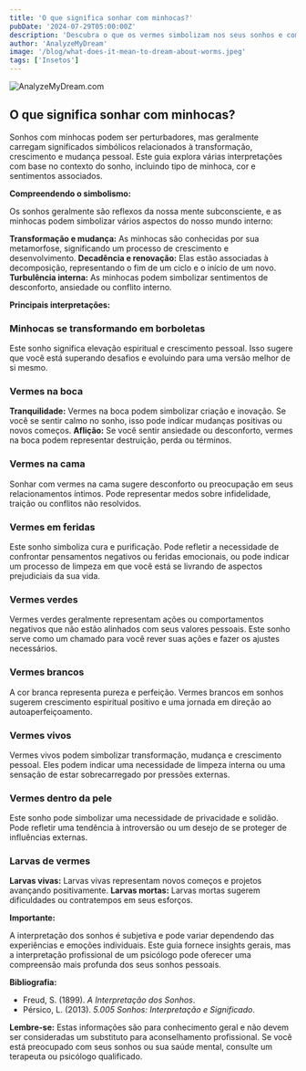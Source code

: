 ```yaml
---
title: 'O que significa sonhar com minhocas?'
pubDate: '2024-07-29T05:00:00Z'
description: 'Descubra o que os vermes simbolizam nos seus sonhos e como interpretar seu significado com base no contexto e nos detalhes do sonho.'
author: 'AnalyzeMyDream'
image: '/blog/what-does-it-mean-to-dream-about-worms.jpeg'
tags: ['Insetos']
---
```


![AnalyzeMyDream.com](/blog/what-does-it-mean-to-dream-about-worms.jpeg)

## O que significa sonhar com minhocas?

Sonhos com minhocas podem ser perturbadores, mas geralmente carregam significados simbólicos relacionados à transformação, crescimento e mudança pessoal. Este guia explora várias interpretações com base no contexto do sonho, incluindo tipo de minhoca, cor e sentimentos associados. 

**Compreendendo o simbolismo:**

Os sonhos geralmente são reflexos da nossa mente subconsciente, e as minhocas podem simbolizar vários aspectos do nosso mundo interno:

**Transformação e mudança:** As minhocas são conhecidas por sua metamorfose, significando um processo de crescimento e desenvolvimento. 
**Decadência e renovação:** Elas estão associadas à decomposição, representando o fim de um ciclo e o início de um novo.
**Turbulência interna:** As minhocas podem simbolizar sentimentos de desconforto, ansiedade ou conflito interno.

**Principais interpretações:**

### Minhocas se transformando em borboletas

Este sonho significa elevação espiritual e crescimento pessoal. Isso sugere que você está superando desafios e evoluindo para uma versão melhor de si mesmo.

### Vermes na boca

**Tranquilidade:** Vermes na boca podem simbolizar criação e inovação. Se você se sentir calmo no sonho, isso pode indicar mudanças positivas ou novos começos. 
**Aflição:** Se você sentir ansiedade ou desconforto, vermes na boca podem representar destruição, perda ou términos.

### Vermes na cama

Sonhar com vermes na cama sugere desconforto ou preocupação em seus relacionamentos íntimos. Pode representar medos sobre infidelidade, traição ou conflitos não resolvidos.

### Vermes em feridas

Este sonho simboliza cura e purificação. Pode refletir a necessidade de confrontar pensamentos negativos ou feridas emocionais, ou pode indicar um processo de limpeza em que você está se livrando de aspectos prejudiciais da sua vida.

### Vermes verdes

Vermes verdes geralmente representam ações ou comportamentos negativos que não estão alinhados com seus valores pessoais. Este sonho serve como um chamado para você rever suas ações e fazer os ajustes necessários.

### Vermes brancos

A cor branca representa pureza e perfeição. Vermes brancos em sonhos sugerem crescimento espiritual positivo e uma jornada em direção ao autoaperfeiçoamento.

### Vermes vivos

Vermes vivos podem simbolizar transformação, mudança e crescimento pessoal. Eles podem indicar uma necessidade de limpeza interna ou uma sensação de estar sobrecarregado por pressões externas.

### Vermes dentro da pele

Este sonho pode simbolizar uma necessidade de privacidade e solidão. Pode refletir uma tendência à introversão ou um desejo de se proteger de influências externas.

### Larvas de vermes

**Larvas vivas:** Larvas vivas representam novos começos e projetos avançando positivamente.
**Larvas mortas:** Larvas mortas sugerem dificuldades ou contratempos em seus esforços.

**Importante:**

A interpretação dos sonhos é subjetiva e pode variar dependendo das experiências e emoções individuais. Este guia fornece insights gerais, mas a interpretação profissional de um psicólogo pode oferecer uma compreensão mais profunda dos seus sonhos pessoais.

**Bibliografia:**

* Freud, S. (1899). *A Interpretação dos Sonhos*. 
* Pérsico, L. (2013). *5.005 Sonhos: Interpretação e Significado*.

**Lembre-se:** Estas informações são para conhecimento geral e não devem ser consideradas um substituto para aconselhamento profissional. Se você está preocupado com seus sonhos ou sua saúde mental, consulte um terapeuta ou psicólogo qualificado.